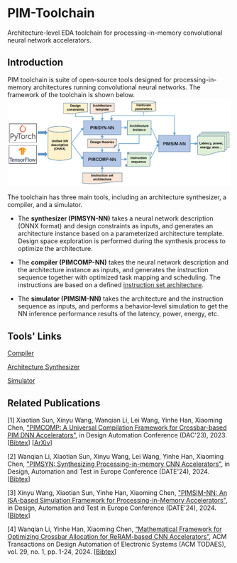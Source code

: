 # PIM-Toolchain
Architecture-level EDA toolchain for processing-in-memory convolutional neural network accelerators.

## Introduction
PIM toolchain is suite of open-source tools designed for processing-in-memory architectures running convolutional neural networks. The framework of the toolchain is shown below.
![framework](toolchain.png)

The toolchain has three main tools, including an architecture synthesizer, a compiler, and a simulator.

+ The **synthesizer (PIMSYN-NN)** takes a neural network description (ONNX format) and design constraints as inputs, and generates an architecture instance based on a parameterized architecture template. Design space exploration is performed during the synthesis process to optimize the architecture. 

+ The **compiler (PIMCOMP-NN)** takes the neural network description and the architecture instance as inputs, and generates the instruction sequence together with optimized task mapping and scheduling. The instructions are based on a defined [instruction set architecture](https://arxiv.org/abs/2308.06449).

+ The **simulator (PIMSIM-NN)** takes the architecture and the instruction sequence as inputs, and performs a behavior-level simulation to get the NN inference performance results of the latency, power, energy, etc.

## Tools' Links

[Compiler](https://github.com/sunxt99/PIMCOMP-NN)

[Architecture Synthesizer](https://github.com/lixixi-jook/PIMSYN-NN)

[Simulator](https://github.com/wangxy-2000/pimsim-nn)


## Related Publications

[1] Xiaotian Sun, Xinyu Wang, Wanqian Li, Lei Wang, Yinhe Han, Xiaoming Chen, ["PIMCOMP: A Universal Compilation Framework for Crossbar-based PIM DNN Accelerators"](https://ieeexplore.ieee.org/document/10247928), in Design Automation Conference (DAC'23), 2023.  [[Bibtex](https://github.com/chenxm1986/PIM-Toolchain/blob/main/papers/bibtex.txt)] [[ArXiv](https://arxiv.org/abs/2307.01475)]

[2] Wanqian Li, Xiaotian Sun, Xinyu Wang, Lei Wang, Yinhe Han, Xiaoming Chen, ["PIMSYN: Synthesizing Processing-in-memory CNN Accelerators"](https://github.com/chenxm1986/PIM-Toolchain/tree/main/papers/pimsyn-nn.pdf), in Design, Automation and Test in Europe Conference (DATE'24), 2024. [[Bibtex](https://github.com/chenxm1986/PIM-Toolchain/blob/main/papers/bibtex.txt)]

[3] Xinyu Wang, Xiaotian Sun, Yinhe Han, Xiaoming Chen, ["PIMSIM-NN: An ISA-based Simulation Framework for Processing-in-Memory Accelerators"](https://github.com/chenxm1986/PIM-Toolchain/tree/main/papers/pimsim-nn.pdf), in Design, Automation and Test in Europe Conference (DATE'24), 2024.  [[Bibtex](https://github.com/chenxm1986/PIM-Toolchain/blob/main/papers/bibtex.txt)]

[4] Wanqian Li, Yinhe Han, Xiaoming Chen, [“Mathematical Framework for Optimizing Crossbar Allocation for ReRAM-based CNN Accelerators”](https://dl.acm.org/doi/full/10.1145/3631523), ACM Transactions on Design Automation of Electronic Systems (ACM TODAES), vol. 29, no. 1, pp. 1-24, 2024. [[Bibtex](https://github.com/chenxm1986/PIM-Toolchain/blob/main/papers/bibtex.txt)]